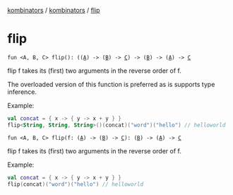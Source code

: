 [kombinators](../index.md) / [kombinators](index.md) / [flip](./flip.md)

# flip

`fun <A, B, C> flip(): ((`[`A`](flip.md#A)`) -> (`[`B`](flip.md#B)`) -> `[`C`](flip.md#C)`) -> (`[`B`](flip.md#B)`) -> (`[`A`](flip.md#A)`) -> `[`C`](flip.md#C)

flip f takes its (first) two arguments in the reverse order of f.

The overloaded version of this function is preferred as is supports type inference.

Example:

``` kotlin
val concat = { x -> { y -> x + y } }
flip<String, String, String>()(concat)("word")("hello") // helloworld
```

`fun <A, B, C> flip(f: (`[`A`](flip.md#A)`) -> (`[`B`](flip.md#B)`) -> `[`C`](flip.md#C)`): (`[`B`](flip.md#B)`) -> (`[`A`](flip.md#A)`) -> `[`C`](flip.md#C)

flip f takes its (first) two arguments in the reverse order of f.

Example:

``` kotlin
val concat = { x -> { y -> x + y } }
flip(concat)("word")("hello") // helloworld
```

